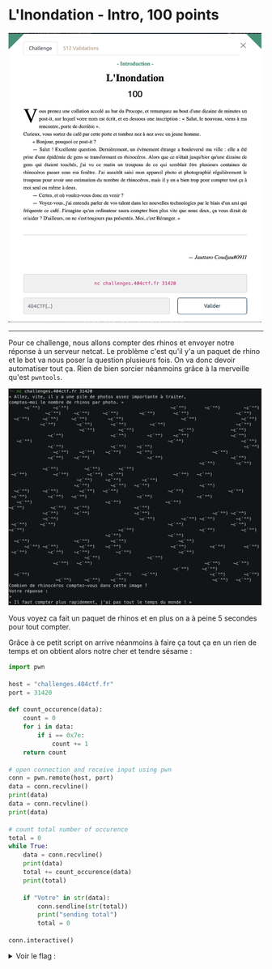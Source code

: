 # L'Inondation - Intro, 100 points

<img src="chall.png" width=500>

*** 

Pour ce challenge, nous allons compter des rhinos et envoyer notre réponse à un serveur netcat. Le problème c'est qu'il y'a un paquet de rhino et le bot va nous poser la question plusieurs fois. On va donc devoir automatiser tout ça. Rien de bien sorcier néanmoins grâce à la merveille qu'est `pwntools`.



<img src="rhinos.png" width=500>


Vous voyez ca fait un paquet de rhinos et en plus on a à peine 5 secondes pour tout compter.

Grâce à ce petit script on arrive néanmoins à faire ça tout ça en un rien de temps et on obtient alors notre cher et tendre sésame : 

```python
import pwn

host = "challenges.404ctf.fr"
port = 31420

def count_occurence(data):
    count = 0
    for i in data:
        if i == 0x7e:
            count += 1
    return count

# open connection and receive input using pwn
conn = pwn.remote(host, port)
data = conn.recvline()
print(data)
data = conn.recvline()
print(data)

# count total number of occurence
total = 0
while True:
    data = conn.recvline()
    print(data)
    total += count_occurence(data)
    print(total)

    if "Votre" in str(data):
        conn.sendline(str(total))
        print("sending total")
        total = 0

conn.interactive()
```


<details>
<summary>Voir le flag :</summary>

***FLAG: 404CTF{4h_l3s_P0uvo1rs_d3_l'iNforM4tiqu3!}***
</details>